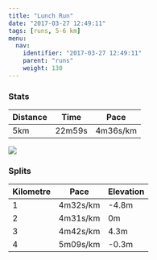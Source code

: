 ```yaml
---
title: "Lunch Run"
date: "2017-03-27 12:49:11"
tags: [runs, 5-6 km]
menu:
  nav:
    identifier: "2017-03-27 12:49:11"
    parent: "runs"
    weight: 130
---
```


### Stats

| Distance | Time | Pace |
|----------|------|------|
|5km|22m59s|4m36s/km|

<img src='https://maps.googleapis.com/maps/api/staticmap?maptype=roadmap&path=enc:ypjeIr|vLv@ZAfDtAc@R_I|D}BfCpAR~CoJjDJkG|DsChB`@zAtDgKnE@cG~BiCrCCnBbEiKjEAwFfCuCpDRlAdDiKrE@eGvBaClDEdBpDeKrEGcFzB}ChDAfBzDoKtDLiGvDcCbCt@~@lDeKbEDqGdDoCfC`@lA|DkMhHUqE&key=AIzaSyAfqMeaZ1CCJFGP5cWud__oZnT_Pybg-1M&size=800x800&markers=color:yellow|label:S|53.47101,-2.25242&markers=color:green|label:F|53.47078999999998,-2.2525600000000003'>

### Splits

| Kilometre | Pace | Elevation |
|------|------|-----------|
|1|4m32s/km|-4.8m|
|2|4m31s/km|0m|
|3|4m42s/km|4.3m|
|4|5m09s/km|-0.3m|
